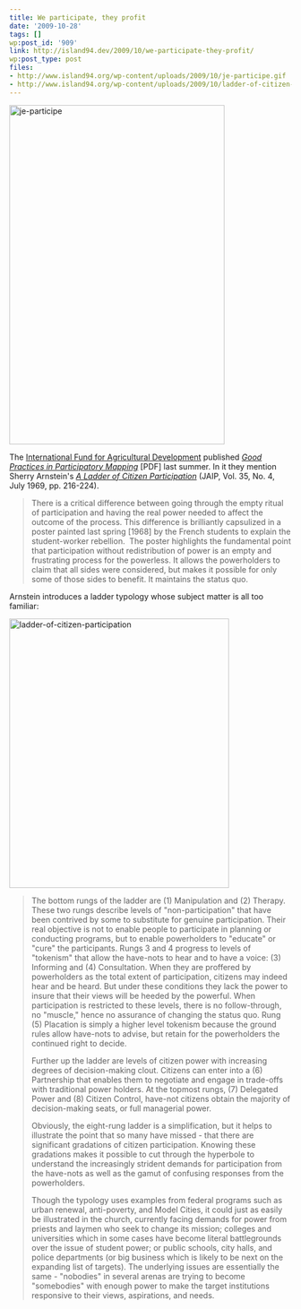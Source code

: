 ```yaml
---
title: We participate, they profit
date: '2009-10-28'
tags: []
wp:post_id: '909'
link: http://island94.dev/2009/10/we-participate-they-profit/
wp:post_type: post
files:
- http://www.island94.org/wp-content/uploads/2009/10/je-participe.gif
- http://www.island94.org/wp-content/uploads/2009/10/ladder-of-citizen-participation.gif
---
```


<a href="http://www.island94.org/wp-content/uploads/2009/10/je-participe.gif"><img class="aligncenter size-full wp-image-912" title="je-participe" src="http://www.island94.org/wp-content/uploads/2009/10/je-participe.gif" alt="je-participe" width="384" height="606" /></a>

The <a href="http://www.ifad.org/">International Fund for Agricultural Development</a> published <a href="http://www.ifad.org/pub/map/PM_web.pdf"><em>Good Practices in Participatory Mapping</em></a> [PDF] last summer. In it they mention Sherry Arnstein's <em><a href="http://lithgow-schmidt.dk/sherry-arnstein/ladder-of-citizen-participation.html">A Ladder of Citizen Participation</a></em> (JAIP, Vol. 35, No. 4, July 1969, pp. 216-224).
<blockquote>There is a critical difference between going through the empty ritual of participation and having the real power needed to affect the outcome of the process. This difference is brilliantly capsulized in a poster painted last spring [1968] by the French students to explain the student-worker rebellion.  The poster highlights the fundamental point that participation without redistribution of power is an empty and frustrating process for the powerless. It allows the powerholders to claim that all sides were considered, but makes it possible for only some of those sides to benefit. It maintains the status quo.</blockquote>
Arnstein introduces a ladder typology whose subject matter is all too familiar:

<a href="http://www.island94.org/wp-content/uploads/2009/10/ladder-of-citizen-participation.gif"><img class="aligncenter size-full wp-image-911" title="ladder-of-citizen-participation" src="http://www.island94.org/wp-content/uploads/2009/10/ladder-of-citizen-participation.gif" alt="ladder-of-citizen-participation" width="392" height="481" /></a>
<blockquote>The bottom rungs of the ladder are (1) Manipulation and (2) Therapy. These two rungs describe levels of "non-participation" that have been contrived by some to substitute for genuine participation. Their real objective is not to enable people to participate in planning or conducting programs, but to enable powerholders to "educate" or "cure" the participants. Rungs 3 and 4 progress to levels of "tokenism" that allow the have-nots to hear and to have a voice: (3) Informing and (4) Consultation. When they are proffered by powerholders as the total extent of participation, citizens may indeed hear and be heard. But under these conditions they lack the power to insure that their views will be heeded by the powerful. When participation is restricted to these levels, there is no follow-through, no "muscle," hence no assurance of changing the status quo. Rung (5) Placation is simply a higher level tokenism because the ground rules allow have-nots to advise, but retain for the powerholders the continued right to decide.

Further up the ladder are levels of citizen power with increasing degrees of decision-making clout. Citizens can enter into a (6) Partnership that enables them to negotiate and engage in trade-offs with traditional power holders. At the topmost rungs, (7) Delegated Power and (8) Citizen Control, have-not citizens obtain the majority of decision-making seats, or full managerial power.

Obviously, the eight-rung ladder is a simplification, but it helps to illustrate the point that so many have missed - that there are significant gradations of citizen participation. Knowing these gradations makes it possible to cut through the hyperbole to understand the increasingly strident demands for participation from the have-nots as well as the gamut of confusing responses from the powerholders.

Though the typology uses examples from federal programs such as urban renewal, anti-poverty, and Model Cities, it could just as easily be illustrated in the church, currently facing demands for power from priests and laymen who seek to change its mission; colleges and universities which in some cases have become literal battlegrounds over the issue of student power; or public schools, city halls, and police departments (or big business which is likely to be next on the expanding list of targets). The underlying issues are essentially the same - "nobodies" in several arenas are trying to become "somebodies" with enough power to make the target institutions responsive to their views, aspirations, and needs.</blockquote>
